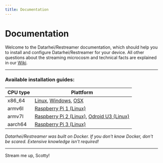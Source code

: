 ```yaml
---
title: Documentation
---
```


# Documentation

Welcome to the Datarhei/Restreamer documentation, which should help you to install and configure Datarhei/Restreamer for your device.
All other questions about the streaming microcosm and technical facts are explained in our [Wiki](../wiki/). 

---

### Available installation guides:

| CPU type | Plattform       |
|----------|-----------------|
| x86_64   | [Linux](installation-linux-64.html), [Windows](installation-osx-windows.html), [OSX](installation-osx-windows.html) |
| armv6l   | [Raspberry Pi 1 (Linux)](installation-linux-arm.html#raspberry-pi-1) |
| armv7l   | [Raspberry Pi 2 (Linux)](installation-linux-arm.html#raspberry-pi-2), [Odroid U3 (Linux)](installation-linux-arm.html#odroid-u3) |
| aarch64  | [Raspberry Pi 3 (Linux)](installation-linux-aarch64.html#raspberry-pi-3) |

*Datarhei/Restreamer was built on Docker. If you don't know Docker, don't be scared. Extensive knowledge isn't required!*

---

Stream me up, Scotty!
